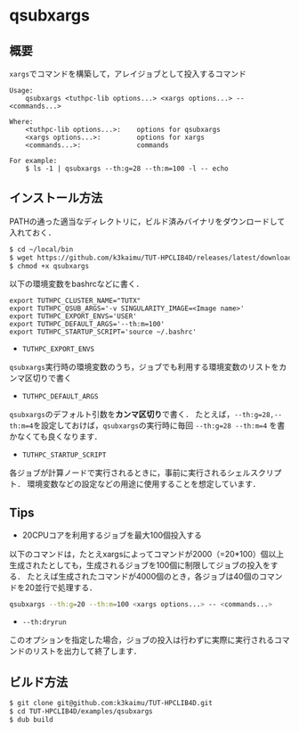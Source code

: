 # qsubxargs

## 概要

`xargs`でコマンドを構築して，アレイジョブとして投入するコマンド

```
Usage:
    qsubxargs <tuthpc-lib options...> <xargs options...> -- <commands...>

Where:
    <tuthpc-lib options...>:    options for qsubxargs
    <xargs options...>:         options for xargs
    <commands...>:              commands

For example:
    $ ls -1 | qsubxargs --th:g=28 --th:m=100 -l -- echo
```


## インストール方法

PATHの通った適当なディレクトリに，ビルド済みバイナリをダウンロードして入れておく．

```sh
$ cd ~/local/bin
$ wget https://github.com/k3kaimu/TUT-HPCLIB4D/releases/latest/download/qsubxargs
$ chmod +x qsubxargs
```

以下の環境変数をbashrcなどに書く．

```
export TUTHPC_CLUSTER_NAME="TUTX"
export TUTHPC_QSUB_ARGS='-v SINGULARITY_IMAGE=<Image name>'
export TUTHPC_EXPORT_ENVS='USER'
export TUTHPC_DEFAULT_ARGS='--th:m=100'
export TUTHPC_STARTUP_SCRIPT='source ~/.bashrc'
```

+ `TUTHPC_EXPORT_ENVS`

`qsubxargs`実行時の環境変数のうち，ジョブでも利用する環境変数のリストをカンマ区切りで書く

+ `TUTHPC_DEFAULT_ARGS`

`qsubxargs`のデフォルト引数を**カンマ区切り**で書く．
たとえば，`--th:g=28,--th:m=4`を設定しておけば，`qsubxargs`の実行時に毎回 `--th:g=28 --th:m=4` を書かなくても良くなります．


+ `TUTHPC_STARTUP_SCRIPT`

各ジョブが計算ノードで実行されるときに，事前に実行されるシェルスクリプト．
環境変数などの設定などの用途に使用することを想定しています．

## Tips

+ 20CPUコアを利用するジョブを最大100個投入する

以下のコマンドは，たとえxargsによってコマンドが2000（=20*100）個以上生成されたとしても，生成されるジョブを100個に制限してジョブの投入をする．
たとえば生成されたコマンドが4000個のとき，各ジョブは40個のコマンドを20並行で処理する．

```sh
qsubxargs --th:g=20 --th:m=100 <xargs options...> -- <commands...>
```


+ `--th:dryrun`

このオプションを指定した場合，ジョブの投入は行わずに実際に実行されるコマンドのリストを出力して終了します．


## ビルド方法

```sh
$ git clone git@github.com:k3kaimu/TUT-HPCLIB4D.git
$ cd TUT-HPCLIB4D/examples/qsubxargs
$ dub build
```
